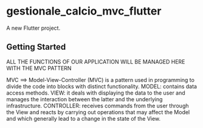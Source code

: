 # gestionale_calcio_mvc_flutter

A new Flutter project.

## Getting Started

ALL THE FUNCTIONS OF OUR APPLICATION WILL BE MANAGED HERE WITH THE MVC PATTERN

MVC ==> Model-View-Controller (MVC) is a pattern used in programming to divide the code into blocks with distinct functionality.
MODEL: contains data access methods.
VIEW: it deals with displaying the data to the user and manages the interaction between the latter and the underlying infrastructure.
CONTROLLER: receives commands from the user through the View and reacts by carrying out operations that may affect the Model and which generally lead to a change in the state of the View.